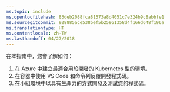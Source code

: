 ```yaml
---
ms.topic: include
ms.openlocfilehash: 83deb2088fca81573a8d4051c7e324b9c8abbfe1
ms.sourcegitcommit: 928885ace538bef5b25961358d4f166d648f196a
ms.translationtype: HT
ms.contentlocale: zh-TW
ms.lasthandoff: 04/27/2018
---
```

在本指南中，您會了解如何：

1. 在 Azure 中建立最適合用於開發的 Kubernetes 型的環境。
1. 在容器中使用 VS Code 和命令列反覆開發程式碼。
1. 在小組環境中以具有生產力的方式開發及測試您的程式碼。
